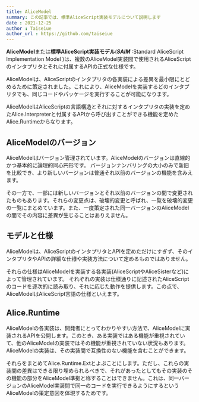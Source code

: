 ```yaml
---
title: AliceModel
summary: この記事では、標準AliceScript実装モデルについて説明します
date : 2021-12-25
author : Taiseiue
author_url : https://github.com/taiseiue
---
```

**AliceModel**または**標準AliceScript実装モデル**(***SAIM*** :Standard AliceScript Implementation Model )は、複数のAliceModel実装間で使用されるAliceScriptのインタプリタとそれに付属するAPIの正式な仕様です。

AliceModelは、AliceScriptのインタプリタの各実装による差異を最小限にとどめるために策定されました。これにより、AliceModelを実装するどのインタプリタでも、同じコードやパッケージを実行することが可能になります。

AliceModelはAliceScriptの言語構造とそれに対するインタプリタの実装を定めたAlice.Interpreterと付属するAPIから呼び出すことができる機能を定めたAlice.Runtimeからなります。
## AliceModelのバージョン
AliceModelはバージョン管理されています。AliceModelのバージョンは直線的かつ基本的に論理的同心円形です。
バージョンナンバリングの大小のみで新旧を比較でき、より新しいバージョンは普通それ以前のバージョンの機能を含みえます。

その一方で、一部には新しいバージョンとそれ以前のバージョンの間で変更されたものもあります。それらの変更点は、破壊的変更と呼ばれ、一覧を破壊的変更の一覧にまとめています。また、一度策定された同一バージョンのAliceModelの間でその内容に差異が生じることはありえません。
## モデルと仕様
AliceModelは、AliceScriptのインタプリタとAPIを定めただけにすぎず、そのインタプリタやAPIの詳細な仕様や実装方法について定めるものではありません。

それらの仕様はAliceModelを実装する各実装(AliceScriptやAliceSisterなど)によって管理されています。 それぞれの実装は仕様通りに記述されたAliceScriptのコードを逐次的に読み取り、それに応じた動作を提供します。この点で、AliceModelはAliceScript言語の仕様といえます。
## Alice.Runtime
AliceModelの各実装は、開発者にとってわかりやすい方法で、AliceModelに実装されるAPIを公開します。このとき、ある実装ではある機能が重視されていて、他のAliceModelの実装ではその機能が重視されていない状況もあります。AliceModelの実装は、その実装間で互換性のない機能を含むことができます。

それらをまとめてAlice.Runtime.Extとよぶことにします。ただし、これらの実装間の差異はできる限り埋められるべきで、それがあったとしてもその実装のその機能の部分をAliceModel準拠と称することはできません。これは、同一バージョンのAliceModel実装間で同一のコードを実行できるようにするというAliceModelの策定意図を体現するためです。